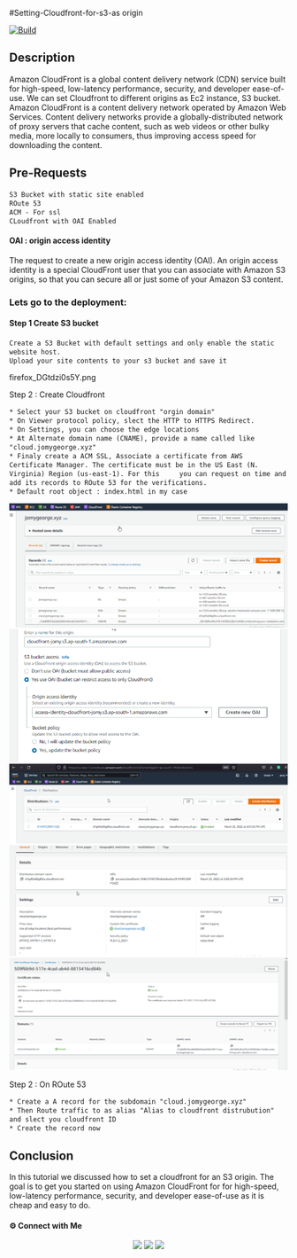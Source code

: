 #Setting-Cloudfront-for-s3-as origin

[![Build](https://travis-ci.org/joemccann/dillinger.svg?branch=master)](https://travis-ci.org/joemccann/dillinger)

## Description

Amazon CloudFront is a global content delivery network (CDN) service built for high-speed, low-latency performance, security, and developer ease-of-use. We can set Cloudfront to different origins as Ec2 instance, S3 bucket.
Amazon CloudFront is a content delivery network operated by Amazon Web Services. Content delivery networks provide a globally-distributed network of proxy servers that cache content, such as web videos or other bulky media, more locally to consumers, thus improving access speed for downloading the content.

## Pre-Requests
```
S3 Bucket with static site enabled
ROute 53
ACM - For ssl
CLoudfront with OAI Enabled
```

#### OAI : origin access identity

The request to create a new origin access identity (OAI). An origin access identity is a special CloudFront user that you can associate with Amazon S3 origins, so that you can secure all or just some of your Amazon S3 content.

### Lets go to the deployment:
#### Step 1 Create S3 bucket
```
Create a S3 Bucket with default settings and only enable the static website host.
Upload your site contents to your s3 bucket and save it
```
firefox_DGtdzi0s5Y.png

Step 2 : Create Cloudfront

```
* Select your S3 bucket on cloudfront "orgin domain" 
* On Viewer protocol policy, slect the HTTP to HTTPS Redirect.
* On Settings, you can choose the edge locations
* At Alternate domain name (CNAME), provide a name called like "cloud.jomygeorge.xyz"
* Finaly create a ACM SSL, Associate a certificate from AWS Certificate Manager. The certificate must be in the US East (N. Virginia) Region (us-east-1). For this     you can request on time and add its records to ROute 53 for the verifications. 
* Default root object : index.html in my case
```
<center><img alt="ROute53" src="firefox_2uPUh59oU0.png"> </img></center>
<center><img alt="ROute53" src="firefox_qixMhEUp8L.png"> </img></center>
<center><img alt="ROute53" src="firefox_SpNZDUqSni.png"> </img></center>
<center><img alt="ROute53" src="firefox_MS3BBLGeqh.png"> </img></center>
<center><img alt="ACM" src="firefox_BCNf3Jd2Vh.png"> </img></center>

Step 2 : On ROute 53
```
* Create a A record for the subdomain "cloud.jomygeorge.xyz" 
* Then Route traffic to as alias "Alias to cloudfront distrubution" and slect you cloudfront ID
* Create the record now
```


## Conclusion

In this tutorial we discussed how to set a cloudfront for an S3 origin. The goal is to get you started on using Amazon CloudFront for for high-speed, low-latency performance, security, and developer ease-of-use as it is cheap and easy to do.

#### ⚙️ Connect with Me

<p align="center">
<a href="mailto:jomyambattil@gmail.com"><img src="https://img.shields.io/badge/Gmail-D14836?style=for-the-badge&logo=gmail&logoColor=white"/></a>
<a href="https://www.linkedin.com/in/jomygeorge11"><img src="https://img.shields.io/badge/LinkedIn-0077B5?style=for-the-badge&logo=linkedin&logoColor=white"/></a> 
<a href="https://www.instagram.com/therealjomy"><img src="https://img.shields.io/badge/Instagram-E4405F?style=for-the-badge&logo=instagram&logoColor=white"/></a><br />
